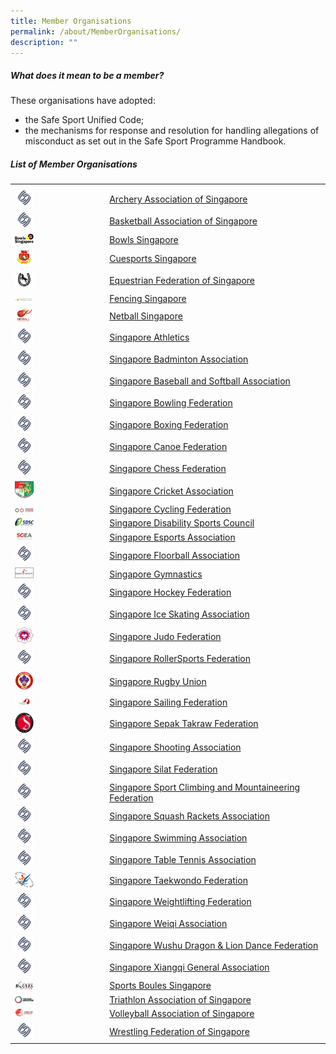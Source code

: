 ```yaml
---
title: Member Organisations
permalink: /about/MemberOrganisations/
description: ""
---
```

##### What does it mean to be a member? 

These organisations have adopted:  
* the Safe Sport Unified Code;  
* the mechanisms for response and resolution for handling allegations of misconduct as set out in the Safe Sport Programme Handbook.
 
##### List of Member Organisations
<table>
	<tbody><tr><th style="width:30%"></th><th style="width:70%"></th>
		</tr><tr><td><img src="/images/logos/Blue%20Pic%20Only.png" width="30px"></td><td><a href="https://archerysingapore.org.sg/high-performance/safe-sport">Archery Association of Singapore</a></td></tr>
		<tr><td><img src="/images/logos/Blue%20Pic%20Only.png" width="30px"></td><td><a href="https://bas.org.sg/uploads/sites/bas/Policy%20-%20Safe%20Sport%2020230118.pdf">Basketball Association of Singapore</a></td></tr>	
		<tr><td><img src="/images/bowls%20sg%20logo.png" width="30px"></td><td><a href="https://www.bowlssingapore.org/safe-sport-policy/">Bowls Singapore</a></td></tr>
		<tr><td><img src="/images/cuesports%20logo.png" width="30px"></td><td><a href="http://cuesports.org.sg/safe-sport-policy/">Cuesports Singapore</a></td></tr>	
		<tr><td><img src="/images/efs%20logo.png" width="30px"></td><td><a href="https://equestrianfederationsg.com/safe-sports-policy">Equestrian Federation of Singapore</a></td></tr>
		<tr><td><img src="/images/fs%20logo.png" width="30px"></td><td><a href="https://www.fencingsingapore.org.sg/safe-sport/">Fencing Singapore</a></td></tr>
		<tr><td><img src="/images/netball%20logo.png" width="30px"></td><td><a href="https://www.sportsboules.org.sg/our-polices">Netball Singapore</a></td></tr>
		<tr><td><img src="/images/logos/Blue%20Pic%20Only.png" width="30px"></td><td><a href="https://www.singaporeathletics.org.sg/wp-content/uploads/2023/01/SAA-Safe-Sport-Policy-FINAL.pdf">Singapore Athletics</a></td></tr>
		<tr><td><img src="/images/logos/Blue%20Pic%20Only.png" width="30px"></td><td><a href="https://singaporebadminton.org.sg/site/singapore-badminton-associations-safe-sport-commitment/">Singapore Badminton Association</a></td></tr>	
		<tr><td><img src="/images/logos/Blue%20Pic%20Only.png" width="30px"></td><td><a href="https://www.sbsa.org.sg/safe-sport-programme">Singapore Baseball and Softball Association</a></td></tr>
		<tr><td><img src="/images/logos/Blue%20Pic%20Only.png" width="30px"></td><td><a href="https://singaporebowling.org.sg/wp-content/uploads/2023/03/0.16-Safe-Sport-Policy-GC-Approved.pdf">Singapore Bowling Federation</a></td></tr>
		<tr><td><img src="/images/logos/Blue%20Pic%20Only.png" width="30px"></td><td><a href="https://www.singapore-boxing.org/safe-sport-policy">Singapore Boxing Federation</a></td></tr>	
		<tr><td><img src="/images/logos/Blue%20Pic%20Only.png" width="30px"></td><td><a href="https://scf.org.sg/pages/details/safe-sport">Singapore Canoe Federation</a></td></tr>	
		<tr><td><img src="/images/logos/Blue%20Pic%20Only.png" width="30px"></td><td><a href="https://www.sportsboules.org.sg/our-polices">Singapore Chess Federation</a></td></tr>	
			<tr><td><img src="/images/high%20res%20SCA%20Logo.png" width="30px"></td><td><a href="https://singaporecricket.org/safe-sport-policy/">Singapore Cricket Association</a></td></tr>	
		<tr><td><img src="/images/scf%20logo.png" width="30px"></td><td><a href="https://singaporecycling.org.sg/pages/safe-sport-commitment">Singapore Cycling Federation</a></td></tr>
		<tr><td><img src="/images/sdsc%20logo.jpg" width="30px"></td><td><a href="https://esports.org.sg/policies-and-handbooks/">Singapore Disability Sports Council</a></td></tr>	
		<tr><td><img src="/images/sgea%20logo.png" width="30px"></td><td><a href="https://esports.org.sg/policies-and-handbooks/">Singapore Esports Association</a></td></tr>
		<tr><td><img src="/images/logos/Blue%20Pic%20Only.png" width="30px"></td><td><a href="https://www.revolutionise.sg/sgfloorball/news/sfa-launches-1st-safe-sport-policy-/">Singapore Floorball Association</a></td></tr>
		<tr><td><img src="/images/gymnastics%20logo.png" width="30px"></td><td><a href="https://www.singaporegymnastics.org.sg/safe-sport/child-safety/">Singapore Gymnastics</a></td></tr>
		<tr><td><img src="/images/logos/Blue%20Pic%20Only.png" width="30px"></td><td><a href="https://www.singaporehockey.org/resources/shf-safe-sport-policy/">Singapore Hockey Federation</a></td></tr>
		<tr><td><img src="/images/logos/Blue%20Pic%20Only.png" width="30px"></td><td><a href="https://www.sisa.org.sg/safe-sport">Singapore Ice Skating Association</a></td></tr>
		<tr><td><img src="/images/sjf%20logo.png" width="30px"></td><td><a href="https://www.sjf.sg/safesport">Singapore Judo Federation</a></td></tr>
		<tr><td><img src="/images/logos/Blue%20Pic%20Only.png" width="30px"></td><td><a href="https://www.sportsboules.org.sg/our-polices">Singapore RollerSports Federation</a></td></tr>
		<tr><td><img src="/images/sru%20logo.png" width="30px"></td><td><a href="https://www.singaporerugby.com/what-is-safeguarding/">Singapore Rugby Union</a></td></tr>	
		<tr><td><img src="/images/ssf%20logo%202018_full%20colour.jpg" width="30px"></td><td><a href="https://www.sgsepaktakraw.org/safe-sports-policy">Singapore Sailing Federation</a></td></tr>	
		<tr><td><img src="/images/perses%20logo.png" width="30px"></td><td><a href="https://www.sgsepaktakraw.org/safe-sports-policy">Singapore Sepak Takraw Federation</a></td></tr>
		<tr><td><img src="/images/logos/Blue%20Pic%20Only.png" width="30px"></td><td><a href="https://singaporeshooting.org/portal/hi-performance-2/singapore-shooting-association-safe-sport-policy/">Singapore Shooting Association</a></td></tr>
		<tr><td><img src="/images/logos/Blue%20Pic%20Only.png" width="30px"></td><td><a href="https://persisi.org/uploads/events/40/attachments/Singapore%20Silat%20Federation%20-%20Safe%20Sport%20Policy.pdf">Singapore Silat Federation</a></td></tr>
		<tr><td><img src="/images/logos/Blue%20Pic%20Only.png" width="30px"></td><td><a href="https://www.sportsboules.org.sg/our-polices">Singapore Sport Climbing and Mountaineering Federation</a></td></tr>
		<tr><td><img src="/images/logos/Blue%20Pic%20Only.png" width="30px"></td><td><a href="https://www.sportsboules.org.sg/our-polices">Singapore Squash Rackets Association</a></td></tr>
		<tr><td><img src="/images/logos/Blue%20Pic%20Only.png" width="30px"></td><td><a href="https://www.swimming.org.sg/Safe-Aquatics.aspx">Singapore Swimming Association</a></td></tr>
		<tr><td><img src="/images/logos/Blue%20Pic%20Only.png" width="30px"></td><td><a href="https://www.stta.org.sg/about-us/policies/">Singapore Table Tennis Association</a></td></tr>
	<tr><td><img src="/images/STF%20Logo.png" width="30px"></td><td><a href="https://www.stf.sg/reference-documents/safe-sport-policy/">Singapore Taekwondo Federation</a></td></tr>
		<tr><td><img src="/images/logos/Blue%20Pic%20Only.png" width="30px"></td><td><a href="https://www.swf.org.sg/policies/swf-safe-sport-policy">Singapore Weightlifting Federation</a></td></tr>
		<tr><td><img src="/images/logos/Blue%20Pic%20Only.png" width="30px"></td><td><a href="https://www.sportsboules.org.sg/our-polices">Singapore Weiqi Association</a></td></tr>
		<tr><td><img src="/images/logos/Blue%20Pic%20Only.png" width="30px"></td><td><a href="https://www.sportsboules.org.sg/our-polices">Singapore Wushu Dragon &amp; Lion Dance Federation</a></td></tr>
		<tr><td><img src="/images/logos/Blue%20Pic%20Only.png" width="30px"></td><td><a href="http://www.xiangqi.sg/xqsite/sixga-safe-sport-policy/">Singapore Xiangqi General Association</a></td></tr>
		<tr><td><img src="/images/sport%20boules%20logo.png" width="30px"></td><td><a href="https://www.sportsboules.org.sg/our-polices">Sports Boules Singapore</a></td></tr>
		<tr><td><img src="/images/triathlon%20logo.png" width="30px"></td><td><a href="https://www.triathlonsingapore.org/about/safe-sport/">Triathlon Association of Singapore</a></td></tr>
		<tr><td><img src="/images/volleyball%20logo.png" width="30px"></td><td><a href="https://volleyball.org.sg/constitution-annual-report-policies/">Volleyball Association of Singapore</a></td></tr>
		<tr><td><img src="/images/logos/Blue%20Pic%20Only.png" width="30px"></td><td><a href="https://www.sportsboules.org.sg/our-polices">Wrestling Federation of Singapore</a></td></tr>
</tbody></table><table></table>